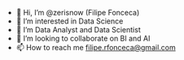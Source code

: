 - 👋 Hi, I’m @zerisnow (Filipe Fonceca)
- 👀 I’m interested in Data Science
- 🌱 I’m Data Analyst and Data Scientist
- 💞️ I’m looking to collaborate on BI and AI
- 📫 How to reach me filipe.rfonceca@gmail.com

<!---
zerisnow/zerisnow is a ✨ special ✨ repository because its `README.md` (this file) appears on your GitHub profile.
You can click the Preview link to take a look at your changes.
--->
